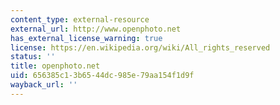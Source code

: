 ```yaml
---
content_type: external-resource
external_url: http://www.openphoto.net
has_external_license_warning: true
license: https://en.wikipedia.org/wiki/All_rights_reserved
status: ''
title: openphoto.net
uid: 656385c1-3b65-44dc-985e-79aa154f1d9f
wayback_url: ''
---
```

